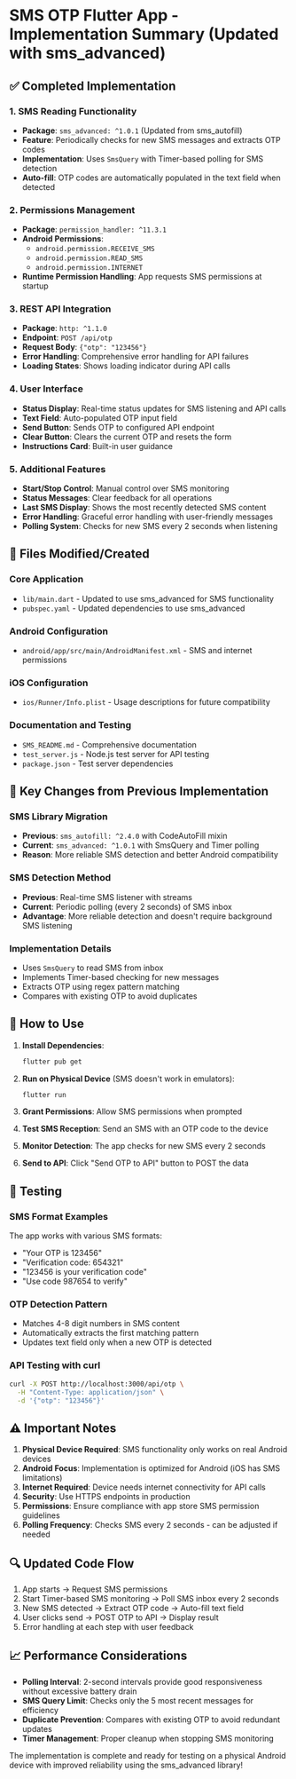 # SMS OTP Flutter App - Implementation Summary (Updated with sms_advanced)

## ✅ Completed Implementation

### 1. SMS Reading Functionality
- **Package**: `sms_advanced: ^1.0.1` (Updated from sms_autofill)
- **Feature**: Periodically checks for new SMS messages and extracts OTP codes
- **Implementation**: Uses `SmsQuery` with Timer-based polling for SMS detection
- **Auto-fill**: OTP codes are automatically populated in the text field when detected

### 2. Permissions Management
- **Package**: `permission_handler: ^11.3.1`
- **Android Permissions**:
  - `android.permission.RECEIVE_SMS`
  - `android.permission.READ_SMS` 
  - `android.permission.INTERNET`
- **Runtime Permission Handling**: App requests SMS permissions at startup

### 3. REST API Integration
- **Package**: `http: ^1.1.0`
- **Endpoint**: `POST /api/otp`
- **Request Body**: `{"otp": "123456"}`
- **Error Handling**: Comprehensive error handling for API failures
- **Loading States**: Shows loading indicator during API calls

### 4. User Interface
- **Status Display**: Real-time status updates for SMS listening and API calls
- **Text Field**: Auto-populated OTP input field
- **Send Button**: Sends OTP to configured API endpoint
- **Clear Button**: Clears the current OTP and resets the form
- **Instructions Card**: Built-in user guidance

### 5. Additional Features
- **Start/Stop Control**: Manual control over SMS monitoring
- **Status Messages**: Clear feedback for all operations
- **Last SMS Display**: Shows the most recently detected SMS content
- **Error Handling**: Graceful error handling with user-friendly messages
- **Polling System**: Checks for new SMS every 2 seconds when listening

## 📁 Files Modified/Created

### Core Application
- `lib/main.dart` - Updated to use sms_advanced for SMS functionality
- `pubspec.yaml` - Updated dependencies to use sms_advanced

### Android Configuration
- `android/app/src/main/AndroidManifest.xml` - SMS and internet permissions

### iOS Configuration
- `ios/Runner/Info.plist` - Usage descriptions for future compatibility

### Documentation and Testing
- `SMS_README.md` - Comprehensive documentation
- `test_server.js` - Node.js test server for API testing
- `package.json` - Test server dependencies

## 🔧 Key Changes from Previous Implementation

### SMS Library Migration
- **Previous**: `sms_autofill: ^2.4.0` with CodeAutoFill mixin
- **Current**: `sms_advanced: ^1.0.1` with SmsQuery and Timer polling
- **Reason**: More reliable SMS detection and better Android compatibility

### SMS Detection Method
- **Previous**: Real-time SMS listener with streams
- **Current**: Periodic polling (every 2 seconds) of SMS inbox
- **Advantage**: More reliable detection and doesn't require background SMS listening

### Implementation Details
- Uses `SmsQuery` to read SMS from inbox
- Implements Timer-based checking for new messages
- Extracts OTP using regex pattern matching
- Compares with existing OTP to avoid duplicates

## 🚀 How to Use

1. **Install Dependencies**:
   ```bash
   flutter pub get
   ```

2. **Run on Physical Device** (SMS doesn't work in emulators):
   ```bash
   flutter run
   ```

3. **Grant Permissions**: Allow SMS permissions when prompted

4. **Test SMS Reception**: Send an SMS with an OTP code to the device

5. **Monitor Detection**: The app checks for new SMS every 2 seconds

6. **Send to API**: Click "Send OTP to API" button to POST the data

## 📱 Testing

### SMS Format Examples
The app works with various SMS formats:
- "Your OTP is 123456"
- "Verification code: 654321"  
- "123456 is your verification code"
- "Use code 987654 to verify"

### OTP Detection Pattern
- Matches 4-8 digit numbers in SMS content
- Automatically extracts the first matching pattern
- Updates text field only when a new OTP is detected

### API Testing with curl
```bash
curl -X POST http://localhost:3000/api/otp \
  -H "Content-Type: application/json" \
  -d '{"otp": "123456"}'
```

## ⚠️ Important Notes

1. **Physical Device Required**: SMS functionality only works on real Android devices
2. **Android Focus**: Implementation is optimized for Android (iOS has SMS limitations)
3. **Internet Required**: Device needs internet connectivity for API calls
4. **Security**: Use HTTPS endpoints in production
5. **Permissions**: Ensure compliance with app store SMS permission guidelines
6. **Polling Frequency**: Checks SMS every 2 seconds - can be adjusted if needed

## 🔍 Updated Code Flow

1. App starts → Request SMS permissions
2. Start Timer-based SMS monitoring → Poll SMS inbox every 2 seconds
3. New SMS detected → Extract OTP code → Auto-fill text field
4. User clicks send → POST OTP to API → Display result
5. Error handling at each step with user feedback

## 📈 Performance Considerations

- **Polling Interval**: 2-second intervals provide good responsiveness without excessive battery drain
- **SMS Query Limit**: Checks only the 5 most recent messages for efficiency
- **Duplicate Prevention**: Compares with existing OTP to avoid redundant updates
- **Timer Management**: Proper cleanup when stopping SMS monitoring

The implementation is complete and ready for testing on a physical Android device with improved reliability using the sms_advanced library!
